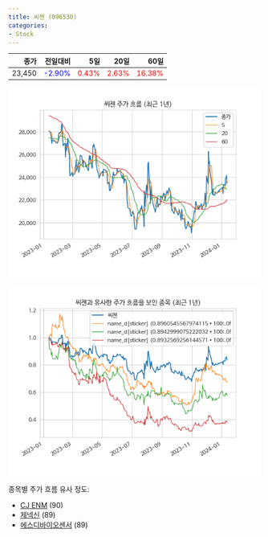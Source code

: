 ```yaml
---
title: 씨젠 (096530)
categories:
- Stock
---
```


|종가|전일대비|5일|20일|60일|
|---:|-------:|--:|---:|---:|
|23,450|<span style="color: blue">-2.90%</span>|<span style="color: red">0.43%</span>|<span style="color: red">2.63%</span>|<span style="color: red">16.38%</span>|


<!-- more -->

![096530](/assets/images/stock/096530.png)

![096530](/assets/images/stock/096530_sim.png)

종목별 주가 흐름 유사 정도:
- [CJ ENM](/stock/035760/) (90)
- [제넥신](/stock/095700/) (89)
- [에스디바이오센서](/stock/137310/) (89)